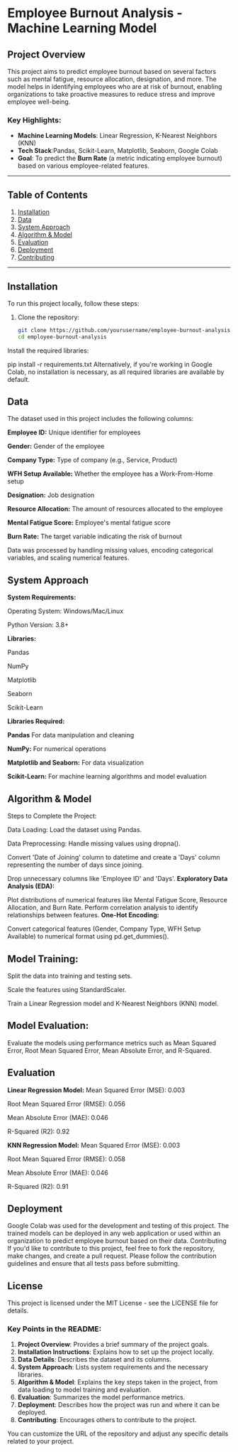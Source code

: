 # Employee Burnout Analysis - Machine Learning Model

## Project Overview

This project aims to predict employee burnout based on several factors such as mental fatigue, resource allocation, designation, and more. The model helps in identifying employees who are at risk of burnout, enabling organizations to take proactive measures to reduce stress and improve employee well-being.

### Key Highlights:
- **Machine Learning Models**: Linear Regression, K-Nearest Neighbors (KNN)
- **Tech Stack**:Pandas, Scikit-Learn, Matplotlib, Seaborn, Google Colab
- **Goal**: To predict the **Burn Rate** (a metric indicating employee burnout) based on various employee-related features.
---

## Table of Contents
1. [Installation](#installation)
2. [Data](#data)
3. [System Approach](#system-approach)
4. [Algorithm & Model](#algorithm--model)
5. [Evaluation](#evaluation)
6. [Deployment](#deployment)
7. [Contributing](#contributing)

---

## Installation

To run this project locally, follow these steps:

1. Clone the repository:

   ```bash
   git clone https://github.com/yourusername/employee-burnout-analysis.git
   cd employee-burnout-analysis
Install the required libraries:

pip install -r requirements.txt
Alternatively, if you're working in Google Colab, no installation is necessary, as all required libraries are available by default.

## Data
The dataset used in this project includes the following columns:

**Employee ID:** Unique identifier for employees

**Gender:** Gender of the employee

**Company Type:** Type of company (e.g., Service, Product)

**WFH Setup Available:** Whether the employee has a Work-From-Home setup

**Designation:** Job designation

**Resource Allocation:** The amount of resources allocated to the employee

**Mental Fatigue Score:** Employee's mental fatigue score

**Burn Rate:** The target variable indicating the risk of burnout

Data was processed by handling missing values, encoding categorical variables, and scaling numerical features.

## System Approach
**System Requirements:**

Operating System: Windows/Mac/Linux

Python Version: 3.8+

**Libraries:**

Pandas

NumPy

Matplotlib

Seaborn

Scikit-Learn

**Libraries Required:**

**Pandas** For data manipulation and cleaning

**NumPy:** For numerical operations

**Matplotlib and Seaborn:** For data visualization

**Scikit-Learn:** For machine learning algorithms and model evaluation

## Algorithm & Model
Steps to Complete the Project:

Data Loading: Load the dataset using Pandas.

Data Preprocessing:
Handle missing values using dropna().

Convert 'Date of Joining' column to datetime and create a 'Days' column representing the number of days since joining.

Drop unnecessary columns like 'Employee ID' and 'Days'.
**Exploratory Data Analysis (EDA):**

Plot distributions of numerical features like Mental Fatigue Score, Resource Allocation, and Burn Rate.
Perform correlation analysis to identify relationships between features.
**One-Hot Encoding:**

Convert categorical features (Gender, Company Type, WFH Setup Available) to numerical format using pd.get_dummies().
## Model Training:

Split the data into training and testing sets.

Scale the features using StandardScaler.

Train a Linear Regression model and K-Nearest Neighbors (KNN) model.

## Model Evaluation:

Evaluate the models using performance metrics such as Mean Squared Error, Root Mean Squared Error, Mean Absolute Error, and R-Squared.

## Evaluation
**Linear Regression Model:**
Mean Squared Error (MSE): 0.003

Root Mean Squared Error (RMSE): 0.056

Mean Absolute Error (MAE): 0.046

R-Squared (R2): 0.92

**KNN Regression Model:**
Mean Squared Error (MSE): 0.003

Root Mean Squared Error (RMSE): 0.058

Mean Absolute Error (MAE): 0.046

R-Squared (R2): 0.91

## Deployment
Google Colab was used for the development and testing of this project.
The trained models can be deployed in any web application or used within an organization to predict employee burnout based on their data.
Contributing
If you'd like to contribute to this project, feel free to fork the repository, make changes, and create a pull request. Please follow the contribution guidelines and ensure that all tests pass before submitting.

## License
This project is licensed under the MIT License - see the LICENSE file for details.


### Key Points in the README:
1. **Project Overview**: Provides a brief summary of the project goals.
2. **Installation Instructions**: Explains how to set up the project locally.
3. **Data Details**: Describes the dataset and its columns.
4. **System Approach**: Lists system requirements and the necessary libraries.
5. **Algorithm & Model**: Explains the key steps taken in the project, from data loading to model training and evaluation.
6. **Evaluation**: Summarizes the model performance metrics.
7. **Deployment**: Describes how the project was run and where it can be deployed.
8. **Contributing**: Encourages others to contribute to the project.

You can customize the URL of the repository and adjust any specific details related to your project.






